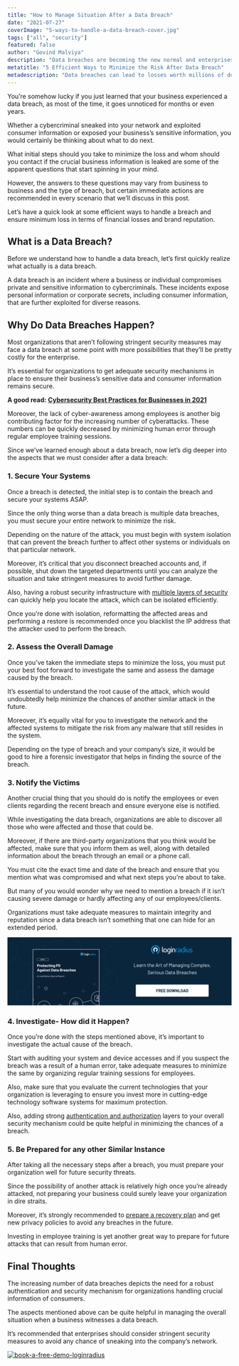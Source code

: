 ```yaml
---
title: "How to Manage Situation After a Data Breach"
date: "2021-07-27"
coverImage: "5-ways-to-handle-a-data-breach-cover.jpg"
tags: ["all", "security"]
featured: false
author: "Govind Malviya"
description: "Data breaches are becoming the new normal and enterprises aren’t aware of the necessary steps that should be taken immediately after a breach. This post offers valuable insights that help organizations to quickly and effectively manage a situation after a data breach is detected."
metatitle: "5 Efficient Ways to Minimize the Risk After Data Breach"
metadescription: "Data breaches can lead to losses worth millions of dollars. Here are some aspects that should be considered after your organization witnessed a breach."
---
```


You’re somehow lucky if you just learned that your business experienced a data breach, as most of the time, it goes unnoticed for months or even years.

Whether a cybercriminal sneaked into your network and exploited consumer information or exposed your business’s sensitive information, you would certainly be thinking about what to do next. 

What initial steps should you take to minimize the loss and whom should you contact if the crucial business information is leaked are some of the apparent questions that start spinning in your mind. 

However, the answers to these questions may vary from business to business and the type of breach, but certain immediate actions are recommended in every scenario that we’ll discuss in this post. 

Let’s have a quick look at some efficient ways to handle a breach and ensure minimum loss in terms of financial losses and brand reputation. 

## **What is a Data Breach?**

Before we understand how to handle a data breach, let’s first quickly realize what actually is a data breach. 

A data breach is an incident where a business or individual compromises private and sensitive information to cybercriminals. These incidents expose personal information or corporate secrets, including consumer information, that are further exploited for diverse reasons. 

## **Why Do Data Breaches Happen?**

Most organizations that aren’t following stringent security measures may face a data breach at some point with more possibilities that they’ll be pretty costly for the enterprise. 

It’s essential for organizations to get adequate security mechanisms in place to ensure their business’s sensitive data and consumer information remains secure. 

**A good read:** **[Cybersecurity Best Practices for Businesses in 2021](https://www.loginradius.com/blog/start-with-identity/cybersecurity-best-practices-for-enterprises/)**

Moreover, the lack of cyber-awareness among employees is another big contributing factor for the increasing number of cyberattacks. These numbers can be quickly decreased by minimizing human error through regular employee training sessions. 

Since we’ve learned enough about a data breach, now let’s dig deeper into the aspects that we must consider after a data breach: 

### **1. Secure Your Systems**

Once a breach is detected, the initial step is to contain the breach and secure your systems ASAP. 

Since the only thing worse than a data breach is multiple data breaches, you must secure your entire network to minimize the risk. 

Depending on the nature of the attack, you must begin with system isolation that can prevent the breach further to affect other systems or individuals on that particular network. 

Moreover, it’s critical that you disconnect breached accounts and, if possible, shut down the targeted departments until you can analyze the situation and take stringent measures to avoid further damage. 

Also, having a robust security infrastructure with [multiple layers of security](https://www.loginradius.com/docs/developer/guide/mfa/) can quickly help you locate the attack, which can be isolated efficiently. 

Once you’re done with isolation, reformatting the affected areas and performing a restore is recommended once you blacklist the IP address that the attacker used to perform the breach. 

### **2. Assess the Overall Damage**

Once you’ve taken the immediate steps to minimize the loss, you must put your best foot forward to investigate the same and assess the damage caused by the breach. 

It’s essential to understand the root cause of the attack, which would undoubtedly help minimize the chances of another similar attack in the future. 

Moreover, it’s equally vital for you to investigate the network and the affected systems to mitigate the risk from any malware that still resides in the system. 

Depending on the type of breach and your company’s size, it would be good to hire a forensic investigator that helps in finding the source of the breach. 

### **3. Notify the Victims**

Another crucial thing that you should do is notify the employees or even clients regarding the recent breach and ensure everyone else is notified. 

While investigating the data breach, organizations are able to discover all those who were affected and those that could be.

Moreover, if there are third-party organizations that you think would be affected, make sure that you inform them as well, along with detailed information about the breach through an email or a phone call. 

You must cite the exact time and date of the breach and ensure that you mention what was compromised and what next steps you’re about to take. 

But many of you would wonder why we need to mention a breach if it isn’t causing severe damage or hardly affecting any of our employees/clients. 

Organizations must take adequate measures to maintain integrity and reputation since a data breach isn’t something that one can hide for an extended period. 

[![RP-Data-Breaches](RP-Data-Breaches.png)](https://www.loginradius.com/resource/pii-data-breach-report/)

### **4. Investigate- How did it Happen?**

Once you’re done with the steps mentioned above, it’s important to investigate the actual cause of the breach. 

Start with auditing your system and device accesses and if you suspect the breach was a result of a human error, take adequate measures to minimize the same by organizing regular training sessions for employees. 

Also, make sure that you evaluate the current technologies that your organization is leveraging to ensure you invest more in cutting-edge technology software systems for maximum protection. 

Also, adding strong [authentication and authorization](https://www.loginradius.com/blog/start-with-identity/authentication-vs-authorization-infographic/) layers to your overall security mechanism could be quite helpful in minimizing the chances of a breach.

### **5. Be Prepared for any other Similar Instance**

After taking all the necessary steps after a breach, you must prepare your organization well for future security threats. 

Since the possibility of another attack is relatively high once you’re already attacked, not preparing your business could surely leave your organization in dire straits. 

Moreover, it’s strongly recommended to [prepare a recovery plan](https://www.loginradius.com/blog/start-with-identity/best-practices-business-resilience/) and get new privacy policies to avoid any breaches in the future. 

Investing in employee training is yet another great way to prepare for future attacks that can result from human error. 

## **Final Thoughts**

The increasing number of data breaches depicts the need for a robust authentication and security mechanism for organizations handling crucial information of consumers. 

The aspects mentioned above can be quite helpful in managing the overall situation when a business witnesses a data breach. 

It’s recommended that enterprises should consider stringent security measures to avoid any chance of sneaking into the company’s network. 


[![book-a-free-demo-loginradius](book-a-demo-loginradius.png)](https://www.loginradius.com/book-a-demo/)
